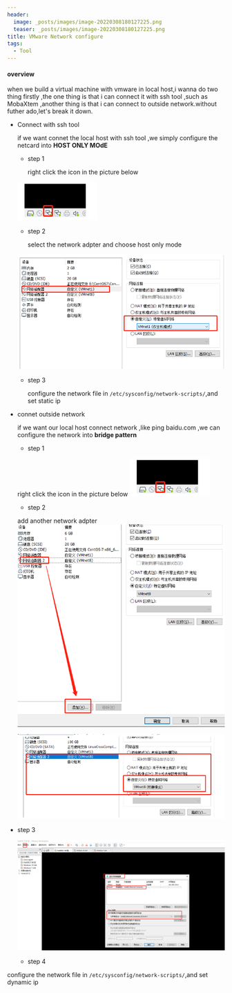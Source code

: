 ```yaml
---
header:
  image: _posts/images/image-20220308180127225.png
  teaser: _posts/images/image-20220308180127225.png
title: VMware Network configure
tags:
  - Tool
---
```


#### overview

when we build a virtual machine with vmware in local host,i wanna do two thing firstly ,the one thing is that i can connect it with ssh tool ,such as  MobaXtem ,another thing is that i can connect to outside network.without futher ado,let's break it down.

+ Connect with ssh tool 

  if we want connet the local host with ssh tool ,we simply configure the netcard into **HOST ONLY MOdE**

  + step 1

    right click the icon in the picture below

  ![image-20220308180127225](images/image-20220308180127225.png)

  + step 2

      select the network adpter and choose host only mode

  ![image-20220308180446977](images/image-20220308180446977.png)
      

  + step 3

    configure the network file in `/etc/sysconfig/network-scripts/`,and set static ip

+ connet outside network

  if we want our local host connect network ,like ping baidu.com ,we can configure the network into **bridge pattern**
    + step 1
  
  right click the icon in the picture below
    ![image-20220308180127225](images/image-20220308180127225.png)
  
    + step 2
  
  add another network adpter![image-20220308182810687](images/image-20220308182810687.png)

  ![image-20220308183946519](images/image-20220308183946519.png)

+ step 3

  ![image-20220308184420276](images/image-20220308184420276.png)
  + step 4

configure the network file in `/etc/sysconfig/network-scripts/`,and set dynamic ip


